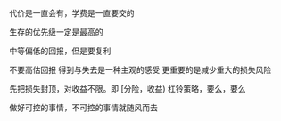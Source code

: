 代价是一直会有，学费是一直要交的

生存的优先级一定是最高的

中等偏低的回报，但是要复利

不要高估回报
得到与失去是一种主观的感受
更重要的是减少重大的损失风险

先把损失封顶，对收益不限。即 [分险，收益)  杠铃策略，要么，要么

做好可控的事情，不可控的事情就随风而去

